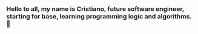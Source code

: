 ### Hello to all, my name is Cristiano, future software engineer, starting for base, learning programming logic and algorithms. 👋

